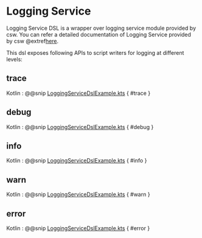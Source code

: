 # Logging Service

Logging Service DSL is a wrapper over logging service module provided by csw. 
You can refer a detailed documentation of Logging Service provided by csw @extref[here](csw:services/logging).

This dsl exposes following APIs to script writers for logging at different levels:

## trace

Kotlin
:   @@snip [LoggingServiceDslExample.kts](../../../../../../../examples/src/main/kotlin/esw/ocs/scripts/examples/paradox/LoggingServiceDslExample.kts) { #trace }

## debug

Kotlin
:   @@snip [LoggingServiceDslExample.kts](../../../../../../../examples/src/main/kotlin/esw/ocs/scripts/examples/paradox/LoggingServiceDslExample.kts) { #debug }

## info

Kotlin
:   @@snip [LoggingServiceDslExample.kts](../../../../../../../examples/src/main/kotlin/esw/ocs/scripts/examples/paradox/LoggingServiceDslExample.kts) { #info }

## warn

Kotlin
:   @@snip [LoggingServiceDslExample.kts](../../../../../../../examples/src/main/kotlin/esw/ocs/scripts/examples/paradox/LoggingServiceDslExample.kts) { #warn }

## error

Kotlin
:   @@snip [LoggingServiceDslExample.kts](../../../../../../../examples/src/main/kotlin/esw/ocs/scripts/examples/paradox/LoggingServiceDslExample.kts) { #error }

